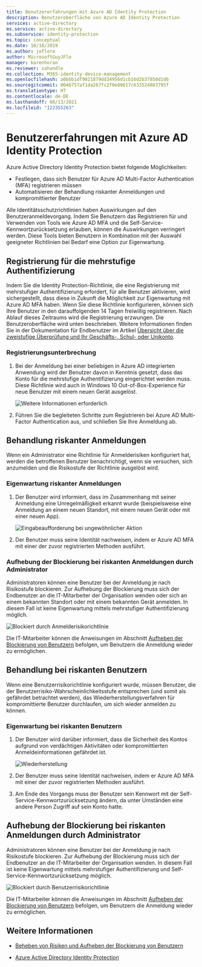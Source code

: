 ```yaml
---
title: Benutzererfahrungen mit Azure AD Identity Protection
description: Benutzeroberfläche von Azure AD Identity Protection
services: active-directory
ms.service: active-directory
ms.subservice: identity-protection
ms.topic: conceptual
ms.date: 10/18/2019
ms.author: joflore
author: MicrosoftGuyJFlo
manager: karenhoran
ms.reviewer: sahandle
ms.collection: M365-identity-device-management
ms.openlocfilehash: a0bbb1df9821879dd34956d1cb16d2b37850d1d6
ms.sourcegitcommit: 0046757af1da267fc2f0e88617c633524883795f
ms.translationtype: HT
ms.contentlocale: de-DE
ms.lasthandoff: 08/13/2021
ms.locfileid: "122355263"
---
```

# <a name="user-experiences-with-azure-ad-identity-protection"></a>Benutzererfahrungen mit Azure AD Identity Protection

Azure Active Directory Identity Protection bietet folgende Möglichkeiten:

* Festlegen, dass sich Benutzer für Azure AD Multi-Factor Authentication (MFA) registrieren müssen
* Automatisieren der Behandlung riskanter Anmeldungen und kompromittierter Benutzer

Alle Identitätsschutzrichtlinien haben Auswirkungen auf den Benutzeranmeldevorgang. Indem Sie Benutzern das Registrieren für und Verwenden von Tools wie Azure AD MFA und die Self-Service-Kennwortzurücksetzung erlauben, können die Auswirkungen verringert werden. Diese Tools bieten Benutzern in Kombination mit der Auswahl geeigneter Richtlinien bei Bedarf eine Option zur Eigenwartung.

## <a name="multi-factor-authentication-registration"></a>Registrierung für die mehrstufige Authentifizierung

Indem Sie die Identity Protection-Richtlinie, die eine Registrierung mit mehrstufiger Authentifizierung erfordert, für alle Benutzer aktivieren, wird sichergestellt, dass diese in Zukunft die Möglichkeit zur Eigenwartung mit Azure AD MFA haben. Wenn Sie diese Richtlinie konfigurieren, können sich Ihre Benutzer in den darauffolgenden 14 Tagen freiwillig registrieren. Nach Ablauf dieses Zeitraums wird die Registrierung erzwungen. Die Benutzeroberfläche wird unten beschrieben. Weitere Informationen finden Sie in der Dokumentation für Endbenutzer im Artikel [Übersicht über die zweistufige Überprüfung und Ihr Geschäfts-, Schul- oder Unikonto](../user-help/multi-factor-authentication-end-user-first-time.md).

### <a name="registration-interrupt"></a>Registrierungsunterbrechung

1. Bei der Anmeldung bei einer beliebigen in Azure AD integrierten Anwendung wird der Benutzer davon in Kenntnis gesetzt, dass das Konto für die mehrstufige Authentifizierung eingerichtet werden muss. Diese Richtlinie wird auch in Windows 10 Out-of-Box-Experience für neue Benutzer mit einem neuen Gerät ausgelöst.
   
    ![Weitere Informationen erforderlich](./media/concept-identity-protection-user-experience/identity-protection-experience-more-info-mfa.png)

1. Führen Sie die begleiteten Schritte zum Registrieren bei Azure AD Multi-Factor Authentication aus, und schließen Sie Ihre Anmeldung ab.

## <a name="risky-sign-in-remediation"></a>Behandlung riskanter Anmeldungen

Wenn ein Administrator eine Richtlinie für Anmelderisiken konfiguriert hat, werden die betroffenen Benutzer benachrichtigt, wenn sie versuchen, sich anzumelden und die Risikostufe der Richtlinie ausgelöst wird. 

### <a name="risky-sign-in-self-remediation"></a>Eigenwartung riskanter Anmeldungen

1. Der Benutzer wird informiert, dass im Zusammenhang mit seiner Anmeldung eine Unregelmäßigkeit erkannt wurde (beispielsweise eine Anmeldung an einem neuen Standort, mit einem neuen Gerät oder mit einer neuen App).
   
    ![Eingabeaufforderung bei ungewöhnlicher Aktion](./media/concept-identity-protection-user-experience/120.png)

1. Der Benutzer muss seine Identität nachweisen, indem er Azure AD MFA mit einer der zuvor registrierten Methoden ausführt. 

### <a name="risky-sign-in-administrator-unblock"></a>Aufhebung der Blockierung bei riskanten Anmeldungen durch Administrator

Administratoren können eine Benutzer bei der Anmeldung je nach Risikostufe blockieren. Zur Aufhebung der Blockierung muss sich der Endbenutzer an die IT-Mitarbeiter der Organisation wenden oder sich an einem bekannten Standort oder mit einem bekannten Gerät anmelden. In diesem Fall ist keine Eigenwartung mittels mehrstufiger Authentifizierung möglich.

![Blockiert durch Anmelderisikorichtlinie](./media/concept-identity-protection-user-experience/200.png)

Die IT-Mitarbeiter können die Anweisungen im Abschnitt [Aufheben der Blockierung von Benutzern](howto-identity-protection-remediate-unblock.md#unblocking-based-on-sign-in-risk) befolgen, um Benutzern die Anmeldung wieder zu ermöglichen.

## <a name="risky-user-remediation"></a>Behandlung bei riskanten Benutzern

Wenn eine Benutzerrisikorichtlinie konfiguriert wurde, müssen Benutzer, die der Benutzerrisiko-Wahrscheinlichkeitsstufe entsprechen (und somit als gefährdet betrachtet werden), das Wiederherstellungsverfahren für kompromittierte Benutzer durchlaufen, um sich wieder anmelden zu können. 

### <a name="risky-user-self-remediation"></a>Eigenwartung bei riskanten Benutzern

1. Der Benutzer wird darüber informiert, dass die Sicherheit des Kontos aufgrund von verdächtigen Aktivitäten oder kompromittierten Anmeldeinformationen gefährdet ist.
   
    ![Wiederherstellung](./media/concept-identity-protection-user-experience/101.png)

1. Der Benutzer muss seine Identität nachweisen, indem er Azure AD MFA mit einer der zuvor registrierten Methoden ausführt. 
1. Am Ende des Vorgangs muss der Benutzer sein Kennwort mit der Self-Service-Kennwortzurücksetzung ändern, da unter Umständen eine andere Person Zugriff auf sein Konto hatte.

## <a name="risky-sign-in-administrator-unblock"></a>Aufhebung der Blockierung bei riskanten Anmeldungen durch Administrator

Administratoren können eine Benutzer bei der Anmeldung je nach Risikostufe blockieren. Zur Aufhebung der Blockierung muss sich der Endbenutzer an die IT-Mitarbeiter der Organisation wenden. In diesem Fall ist keine Eigenwartung mittels mehrstufiger Authentifizierung und Self-Service-Kennwortzurücksetzung möglich.

![Blockiert durch Benutzerrisikorichtlinie](./media/concept-identity-protection-user-experience/104.png)

Die IT-Mitarbeiter können die Anweisungen im Abschnitt [Aufheben der Blockierung von Benutzern](howto-identity-protection-remediate-unblock.md#unblocking-based-on-user-risk) befolgen, um Benutzern die Anmeldung wieder zu ermöglichen.

## <a name="see-also"></a>Weitere Informationen

- [Beheben von Risiken und Aufheben der Blockierung von Benutzern](howto-identity-protection-remediate-unblock.md)

- [Azure Active Directory Identity Protection](./overview-identity-protection.md)